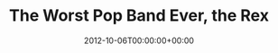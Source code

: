 ---
templateKey: event
guid: 08978cdf-6eab-11ea-99c5-002590d1d1b0
date: 2012-10-06T00:00:00+00:00
eventTime: '7-9pm'
title: The Worst Pop Band Ever, the Rex
artist: The Worst Pop Band Ever
city: Toronto
venue: the Rex
group: The Worst Pop Band Ever
guests: Gord Mowat
url: http://www.wpbe.bandcamp.com
---